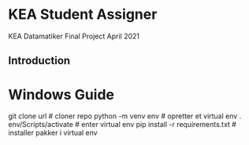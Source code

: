# KEA Student Assigner

KEA Datamatiker Final Project April 2021

## Introduction

# Windows Guide

git clone url # cloner repo
python -m venv env # opretter et virtual env
. env/Scripts/activate # enter virtual env
pip install -r requirements.txt # installer pakker i virtual env
